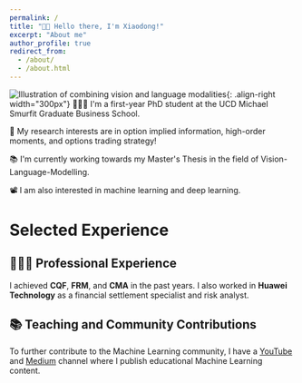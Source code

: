 ```yaml
---
permalink: /
title: "👋🏼 Hello there, I'm Xiaodong!"
excerpt: "About me"
author_profile: true
redirect_from: 
  - /about/
  - /about.html
---
```




![Illustration of combining vision and language modalities](/images/image_to_text_vis.png){: .align-right width="300px"}
👨🏻‍💻 I'm a first-year PhD student at the UCD Michael Smurfit Graduate Business School.

🔬 My research interests are in option implied information, high-order moments, and options trading strategy!

📚 I'm currently working towards my Master's Thesis in the field of Vision-Language-Modelling.

📽️ I am also interested in machine learning and deep learning.

# Selected Experience

## 👨🏻‍🔬 Professional Experience
I achieved **CQF**, **FRM**, and **CMA** in the past years.
I also worked in **Huawei Technology** as a financial settlement specialist and risk analyst.

## 📚 Teaching and Community Contributions
To further contribute to the Machine Learning community, I have a [YouTube](https://www.youtube.com/@borismeinardus) and [Medium](https://medium.com/@boris.meinardus) channel where I publish educational Machine Learning content.







